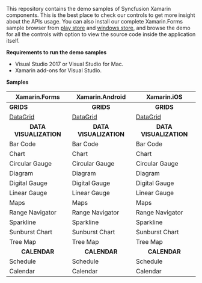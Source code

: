 This repository contains the demo samples of Syncfusion Xamarin components. This is the best place to check our controls to get more insight about the APIs usage. You can also install our complete Xamarin.Forms sample browser from [play store](https://play.google.com/store/apps/details?id=com.syncfusion.samplebrowser) and [windows store](https://www.microsoft.com/en-in/p/syncfusion-essential-studio-for-xamarin/9nn069tldzf4), and browse the demo for all the controls with option to view the source code inside the application itself.

**Requirements to run the demo samples**
* Visual Studio 2017 or Visual Studio for Mac.
* Xamarin add-ons for Visual Studio.

**Samples**

| Xamarin.Forms | Xamarin.Android | Xamarin.iOS |
| ------------- | --------------- | ----------- |
| <b>GRIDS<b> | <B><center>GRIDS</center><b> | <b><center>GRIDS</center><b> |
| [DataGrid](ExpenseAnalysis/ExpenseAnalysis.Droid/) | [DataGrid](https://github.com/prabakaranr/expenseanalysis/tree/master/ExpenseAnalysis) | [DataGrid](https://github.com/prabakaranr/expenseanalysis/tree/master/ExpenseAnalysis) |
| <b><center>DATA VISUALIZATION</center></b> | <b><center>DATA VISUALIZATION</center></b> | <b><center>DATA VISUALIZATION</center></b> |
| Bar Code | Bar Code | Bar Code |
| Chart | Chart | Chart |
| Circular Gauge | Circular Gauge | Circular Gauge |
| Diagram | Diagram | Diagram |
| Digital Gauge | Digital Gauge | Digital Gauge |
| Linear Gauge | Linear Gauge | Linear Gauge |
| Maps | Maps | Maps |
| Range Navigator | Range Navigator | Range Navigator |
| Sparkline | Sparkline | Sparkline |
| Sunburst Chart | Sunburst Chart | Sunburst Chart |
| Tree Map | Tree Map | Tree Map |
| <b><center>CALENDAR</center><b> | <b><center>CALENDAR</center><b> | <b><center>CALENDAR</center><b> |
| Schedule | Schedule | Schedule |
| Calendar | Calendar | Calendar |
